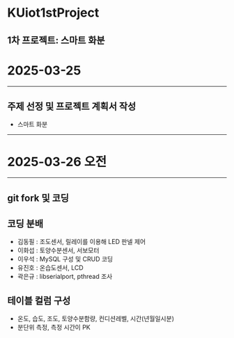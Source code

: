 # KUiot1stProject
1차 프로젝트: 스마트 화분
---
# 2025-03-25
---
## 주제 선정 및 프로젝트 계획서 작성
- 스마트 화분
---
# 2025-03-26 오전
---
## git fork 및 코딩
## 코딩 분배
- 김동필 : 조도센서, 릴레이를 이용해 LED 판넬 제어
- 이화섭 : 토양수분센서, 서보모터
- 이우석 : MySQL 구성 및 CRUD 코딩
- 유진호 : 온습도센서, LCD
- 곽은규 : libserialport, pthread 조사
## 테이블 컬럼 구성
- 온도, 습도, 조도, 토양수분함량, 컨디션레벨, 시간(년월일시분)
- 분단위 측정, 측정 시간이 PK
